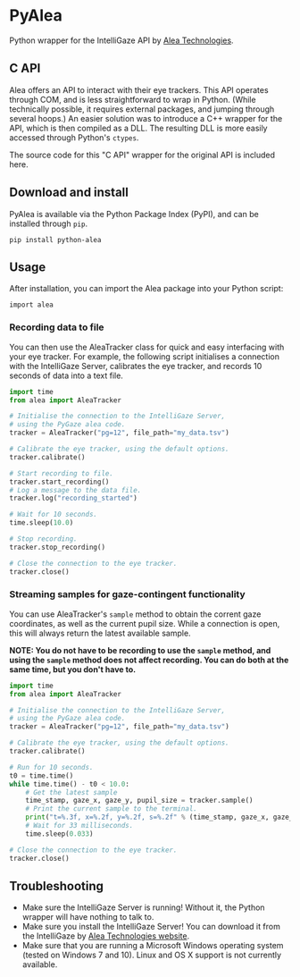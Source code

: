 # PyAlea

Python wrapper for the IntelliGaze API by [Alea Technologies](https://www.intelligaze.com/en/).

## C API

Alea offers an API to interact with their eye trackers. This API operates through COM, and is less straightforward to wrap in Python. (While technically possible, it requires external packages, and jumping through several hoops.) An easier solution was to introduce a C++ wrapper for the API, which is then compiled as a DLL. The resulting DLL is more easily accessed through Python's `ctypes`.

The source code for this "C API" wrapper for the original API is included here.

## Download and install

PyAlea is available via the Python Package Index (PyPI), and can be installed through `pip`.

```
pip install python-alea
```

## Usage

After installation, you can import the Alea package into your Python script:

```
import alea
```

### Recording data to file

You can then use the AleaTracker class for quick and easy interfacing with your eye tracker. For example, the following script initialises a connection with the IntelliGaze Server, calibrates the eye tracker, and records 10 seconds of data into a text file.

```python
import time
from alea import AleaTracker

# Initialise the connection to the IntelliGaze Server,
# using the PyGaze alea code.
tracker = AleaTracker("pg=12", file_path="my_data.tsv")

# Calibrate the eye tracker, using the default options.
tracker.calibrate()

# Start recording to file.
tracker.start_recording()
# Log a message to the data file.
tracker.log("recording_started")

# Wait for 10 seconds.
time.sleep(10.0)

# Stop recording.
tracker.stop_recording()

# Close the connection to the eye tracker.
tracker.close()
```

### Streaming samples for gaze-contingent functionality

You can use AleaTracker's `sample` method to obtain the corrent gaze coordinates, as well as the current pupil size. While a connection is open, this will always return the latest available sample.

**NOTE: You do not have to be recording to use the `sample` method, and using the `sample` method does not affect recording. You can do both at the same time, but you don't have to.**

```python
import time
from alea import AleaTracker

# Initialise the connection to the IntelliGaze Server,
# using the PyGaze alea code.
tracker = AleaTracker("pg=12", file_path="my_data.tsv")

# Calibrate the eye tracker, using the default options.
tracker.calibrate()

# Run for 10 seconds.
t0 = time.time()
while time.time() - t0 < 10.0:
    # Get the latest sample
    time_stamp, gaze_x, gaze_y, pupil_size = tracker.sample()
    # Print the current sample to the terminal.
    print("t=%.3f, x=%.2f, y=%.2f, s=%.2f" % (time_stamp, gaze_x, gaze_y, pupil_size))
    # Wait for 33 milliseconds.
    time.sleep(0.033)

# Close the connection to the eye tracker.
tracker.close()
```

## Troubleshooting

* Make sure the IntelliGaze Server is running! Without it, the Python wrapper will have nothing to talk to.
* Make sure you install the IntelliGaze Server! You can download it from the IntelliGaze by [Alea Technologies website](https://www.intelligaze.com/en/support/download).
* Make sure that you are running a Microsoft Windows operating system (tested on Windows 7 and 10). Linux and OS X support is not currently available.

